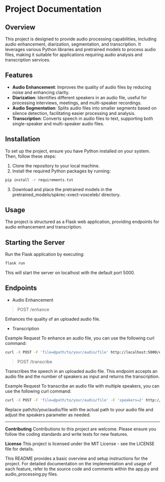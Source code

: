 # Project Documentation
## Overview
This project is designed to provide audio processing capabilities, including audio enhancement, diarization, segmentation, and transcription. It leverages various Python libraries and pretrained models to process audio files, making it suitable for applications requiring audio analysis and transcription services.

## Features
 
 - **Audio Enhancement**: Improves the quality of audio files by reducing noise and enhancing clarity.
 - **Diarization**: Identifies different speakers in an audio file, useful for processing interviews, meetings, and multi-speaker recordings.
 - **Audio Segmentation**: Splits audio files into smaller segments based on silence detection, facilitating easier processing and analysis.
 - **Transcription**: Converts speech in audio files to text, supporting both single-speaker and multi-speaker audio files.

## Installation
To set up the project, ensure you have Python installed on your system. Then, follow these steps:

 1. Clone the repository to your local machine.
 2. Install the required Python packages by running:
```bash
pip install -r requirements.txt
```
 3. Download and place the pretrained models in the pretrained_models/spkrec-xvect-voxceleb/ directory.

## Usage
The project is structured as a Flask web application, providing endpoints for audio enhancement and transcription.

## Starting the Server
Run the Flask application by executing:

```bash
flask run
```

This will start the server on localhost with the default port 5000.

## Endpoints

 - Audio Enhancement

>POST /enhance

Enhances the quality of an uploaded audio file.

 - Transcription

Example Request
To enhance an audio file, you can use the following curl command:

```bash
curl -X POST -F 'file=@path/to/your/audio/file' http://localhost:5000/enhance
```

>POST /transcribe

Transcribes the speech in an uploaded audio file. This endpoint accepts an audio file and the number of speakers as input and returns the transcription.

Example Request
To transcribe an audio file with multiple speakers, you can use the following curl command:

```bash
curl -X POST -F 'file=@path/to/your/audio/file' -F 'speakers=2' http://localhost:5000/transcribe
```

Replace path/to/your/audio/file with the actual path to your audio file and adjust the speakers parameter as needed.

---

**Contributing**
Contributions to this project are welcome. Please ensure you follow the coding standards and write tests for new features.

**License**
This project is licensed under the MIT License - see the LICENSE file for details.

This README provides a basic overview and setup instructions for the project. For detailed documentation on the implementation and usage of each feature, refer to the source code and comments within the app.py and audio_processing.py files.